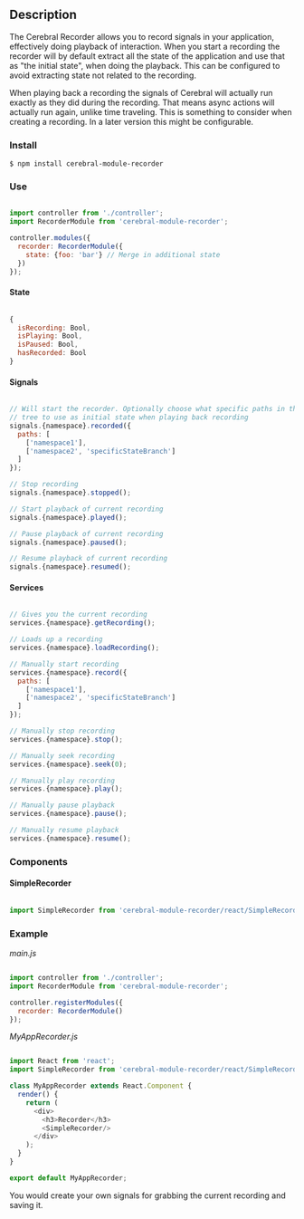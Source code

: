 ## Description
The Cerebral Recorder allows you to record signals in your application, effectively doing playback of interaction. When you start a recording the recorder will by default extract all the state of the application and use that as "the initial state", when doing the playback. This can be configured to avoid extracting state not related to the recording.

When playing back a recording the signals of Cerebral will actually run exactly as they did during the recording. That means async actions will actually run again, unlike time traveling. This is something to consider when creating a recording. In a later version this might be configurable.

### Install
`$ npm install cerebral-module-recorder`

### Use
```javascript

import controller from './controller';
import RecorderModule from 'cerebral-module-recorder';

controller.modules({
  recorder: RecorderModule({
    state: {foo: 'bar'} // Merge in additional state
  })
});
```

#### State
```javascript

{
  isRecording: Bool,
  isPlaying: Bool,
  isPaused: Bool,
  hasRecorded: Bool
}
```

#### Signals
```javascript

// Will start the recorder. Optionally choose what specific paths in the state
// tree to use as initial state when playing back recording
signals.{namespace}.recorded({
  paths: [
    ['namespace1'],
    ['namespace2', 'specificStateBranch']
  ]
});

// Stop recording
signals.{namespace}.stopped();

// Start playback of current recording
signals.{namespace}.played();

// Pause playback of current recording
signals.{namespace}.paused();

// Resume playback of current recording
signals.{namespace}.resumed();
```

#### Services

```javascript

// Gives you the current recording
services.{namespace}.getRecording();

// Loads up a recording
services.{namespace}.loadRecording();

// Manually start recording
services.{namespace}.record({
  paths: [
    ['namespace1'],
    ['namespace2', 'specificStateBranch']
  ]
});

// Manually stop recording
services.{namespace}.stop();

// Manually seek recording
services.{namespace}.seek(0);

// Manually play recording
services.{namespace}.play();

// Manually pause playback
services.{namespace}.pause();

// Manually resume playback
services.{namespace}.resume();
```

### Components

#### SimpleRecorder
```javascript

import SimpleRecorder from 'cerebral-module-recorder/react/SimpleRecorder';
```

### Example

*main.js*
```javascript

import controller from './controller';
import RecorderModule from 'cerebral-module-recorder';

controller.registerModules({
  recorder: RecorderModule()
});
```

*MyAppRecorder.js*
```javascript

import React from 'react';
import SimpleRecorder from 'cerebral-module-recorder/react/SimpleRecorder';

class MyAppRecorder extends React.Component {
  render() {
    return (
      <div>
        <h3>Recorder</h3>
        <SimpleRecorder/>
      </div>
    );
  }
}

export default MyAppRecorder;
```

You would create your own signals for grabbing the current recording and saving it.
